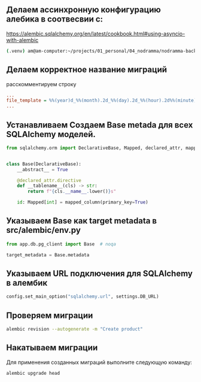 ## Делаем ассинхронную конфигурацию алебика в соотвесвии с:
https://alembic.sqlalchemy.org/en/latest/cookbook.html#using-asyncio-with-alembic

```bash
(.venv) am@am-computer:~/projects/01_personal/04_nodramma/nodramma-back/src$ alembic init -t async alembic
```
## Делаем корректное название миграций
расскомментируем строку
```src/alembic.ini
...
file_template = %%(year)d_%%(month).2d_%%(day).2d_%%(hour).2d%%(minute).2d-%%(rev)s_%%(slug)s
...
```
## Устанавливаем Создаем Base metada для всех SQLAlchemy моделей.

```python:src/app/db/pg_client.py
from sqlalchemy.orm import DeclarativeBase, Mapped, declared_attr, mapped_column


class Base(DeclarativeBase):
    __abstract__ = True

    @declared_attr.directive
    def __tablename__(cls) -> str:
        return f"{cls.__name__.lower()}s"

    id: Mapped[int] = mapped_column(primary_key=True)
```

## Указываем Base как target metadata в src/alembic/env.py

```python:src/alembic/env.py
from app.db.pg_client import Base  # noqa

target_metadata = Base.metadata
```

## Указываем  URL подключения для SQLAlchemy в алембик
```python:src/alembic/env.py
config.set_main_option("sqlalchemy.url", settings.DB_URL)
```

## Проверяем миграции
```bash
alembic revision --autogenerate -m "Create product"
```

## Накатываем миграции
Для применения созданных миграций выполните следующую команду:

```bash
alembic upgrade head
```